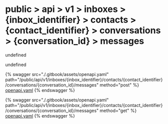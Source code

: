 # public > api > v1 > inboxes > {inbox_identifier} > contacts > {contact_identifier} > conversations > {conversation_id} > messages

undefined

undefined


{% swagger src="./.gitbook/assets/openapi.yaml" path="/public/api/v1/inboxes/{inbox_identifier}/contacts/{contact_identifier}/conversations/{conversation_id}/messages" method="post" %}
[openapi.yaml](<./.gitbook/assets/openapi.yaml>)
{% endswagger %}
  


{% swagger src="./.gitbook/assets/openapi.yaml" path="/public/api/v1/inboxes/{inbox_identifier}/contacts/{contact_identifier}/conversations/{conversation_id}/messages" method="get" %}
[openapi.yaml](<./.gitbook/assets/openapi.yaml>)
{% endswagger %}